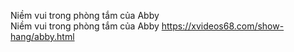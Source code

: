 
Niềm vui trong phòng tắm của Abby	
Niềm vui trong phòng tắm của Abby
https://xvideos68.com/show-hang/abby.html
